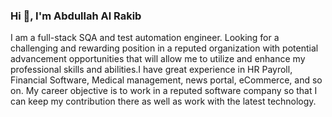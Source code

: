 ### Hi 👋, I'm Abdullah Al Rakib


I am a full-stack SQA and test automation engineer. Looking for a challenging and rewarding position in a reputed organization with potential advancement opportunities that will allow me to utilize and enhance my professional skills and abilities.I have great experience in HR Payroll, Financial Software, Medical management, news portal, eCommerce, and so on. My career objective is to work in a reputed software company so that I can keep my contribution there as well as work with the latest technology.


